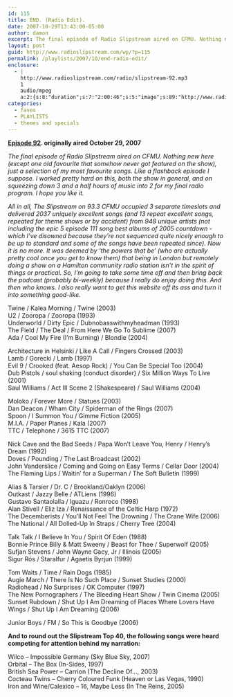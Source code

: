 ```yaml
---
id: 115
title: END. (Radio Edit).
date: 2007-10-29T13:43:00-05:00
author: damon
excerpt: The final episode of Radio Slipstream aired on CFMU. Nothing new here (except one old favourite that somehow never got featured on the show), just a selection of my most favourite songs. Like a flashback episode I suppose. I worked pretty hard on this, both the show in general, and on squeezing down 3 and a half hours of music into 2 for my final radio program. I hope you like it.
layout: post
guid: http://www.radioslipstream.com/wp/?p=115
permalink: /playlists/2007/10/end-radio-edit/
enclosure:
  - |
    http://www.radioslipstream.com/radio/slipstream-92.mp3
    1
    audio/mpeg
    a:2:{s:8:"duration";s:7:"2:00:46";s:5:"image";s:89:"http://www.radioslipstream.com/wp/wp-content/plugins/podpress//images/vpreview_center.png";}
categories:
  - faves
  - PLAYLISTS
  - themes and specials
---
```

**[Episode 92](/radio/slipstream-92.mp3). originally aired October 29, 2007**

_The final episode of Radio Slipstream aired on CFMU. Nothing new here (except one old favourite that somehow never got featured on the show), just a selection of my most favourite songs. Like a flashback episode I suppose. I worked pretty hard on this, both the show in general, and on squeezing down 3 and a half hours of music into 2 for my final radio program. I hope you like it._ 

_All in all, The Slipstream on 93.3 CFMU occupied 3 separate timeslots and delivered 2037 uniquely excellent songs (and 13 repeat excellent songs, repeated for theme shows or by accident) from 948 unique artists (not including the epic 5 episode 111 song best albums of 2005 countdown -which I’ve disowned because they’re not sequenced quite nicely enough to be up to standard and some of the songs have been repeated since). Now it is no more. It was deemed by ‘the powers that be’ (who are actually pretty cool once you get to know them) that being in London but remotely doing a show on a Hamilton community radio station isn’t in the spirit of things or practical. So, I’m going to take some time off and then bring back the podcast (probably bi-weekly) because I really do enjoy doing this. And then who knows. I also really want to get this website off its ass and turn it into something good-like._

Twine / Kalea Morning / Twine (2003)  
U2 / Zooropa / Zooropa (1993)  
Underworld / Dirty Epic / Dubnobasswithmyheadman (1993)  
The Field / The Deal / From Here We Go To Sublime (2007)  
Ada / Cool My Fire (I’m Burning) / Blondie (2004)

Architecture in Helsinki / Like A Call / Fingers Crossed (2003)  
Lamb / Gorecki / Lamb (1997)  
Evil 9 / Crooked (feat. Aesop Rock) / You Can Be Special Too (2004)  
Dub Pistols / soul shaking (conduct disorder) / Six Million Ways To Live (2001)  
Saul Williams / Act III Scene 2 (Shakespeare) / Saul Williams (2004)

Moloko / Forever More / Statues (2003)  
Dan Deacon / Wham City / Spiderman of the Rings (2007)  
Spoon / I Summon You / Gimme Fiction (2005)  
M.I.A. / Paper Planes / Kala (2007)  
TTC / Telephone / 3615 TTC (2007)

Nick Cave and the Bad Seeds / Papa Won’t Leave You, Henry / Henry’s Dream (1992)  
Doves / Pounding / The Last Broadcast (2002)  
John Vanderslice / Coming and Going on Easy Terms / Cellar Door (2004)  
The Flaming Lips / Waitin’ for a Superman / The Soft Bulletin (1999)

Alias & Tarsier / Dr. C / Brookland/Oaklyn (2006)  
Outkast / Jazzy Belle / ATLiens (1996)  
Gustavo Santaolalla / Iguazu / Ronroco (1998)  
Alan Stivell / Eliz Iza / Renaissance of the Celtic Harp (1972)  
The Decemberists / You’ll Not Feel The Drowning / The Crane Wife (2006)  
The National / All Dolled-Up In Straps / Cherry Tree (2004)

Talk Talk / I Believe In You / Spirit Of Eden (1988)  
Bonnie Prince Billy & Matt Sweeny / Beast for Thee / Superwolf (2005)  
Sufjan Stevens / John Wayne Gacy, Jr / Illinois (2005)  
Sigur Rós / Staralfur / Agaetis Byrjun (1999)

Tom Waits / Time / Rain Dogs (1985)  
Augie March / There Is No Such Place / Sunset Studies (2000)  
Radiohead / No Surprises / OK Computer (1997)  
The New Pornographers / The Bleeding Heart Show / Twin Cinema (2005)  
Sunset Rubdown / Shut Up I Am Dreaming of Places Where Lovers Have Wings / Shut Up I Am Dreaming (2006)

Junior Boys / FM / So This is Goodbye (2006)

**And to round out the Slipstream Top 40, the following songs were heard competing for attention behind my narration:**

Wilco – Impossible Germany (Sky Blue Sky, 2007)  
Orbital – The Box (In-Sides, 1997)  
British Sea Power – Carrion (The Decline Of…, 2003)  
Cocteau Twins – Cherry Coloured Funk (Heaven or Las Vegas, 1990)  
Iron and Wine/Calexico – 16, Maybe Less (In The Reins, 2005)